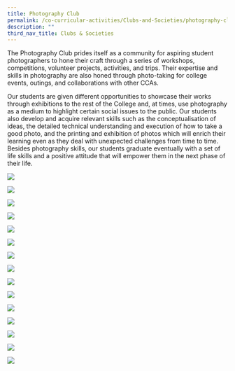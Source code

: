 ```yaml
---
title: Photography Club
permalink: /co-curricular-activities/Clubs-and-Societies/photography-club
description: ""
third_nav_title: Clubs & Societies
---
```

The Photography Club prides itself as a community for aspiring student photographers to hone their craft through a series of workshops, competitions, volunteer projects, activities, and trips. Their expertise and skills in photography are also honed through photo-taking for college events, outings, and collaborations with other CCAs.  
  
Our students are given different opportunities to showcase their works through exhibitions to the rest of the College and, at times, use photography as a medium to highlight certain social issues to the public. Our students also develop and acquire relevant skills such as the conceptualisation of ideas, the detailed technical understanding and execution of how to take a good photo, and the printing and exhibition of photos which will enrich their learning even as they deal with unexpected challenges from time to time. Besides photography skills, our students graduate eventually with a set of life skills and a positive attitude that will empower them in the next phase of their life.

![](/images/TMJC-StudentDevelopment_CCA_PhotographyClub_01.jpeg)

![](/images/TMJC-StudentDevelopment_CCA_PhotographyClub_02.jpeg)

![](/images/TMJC-StudentDevelopment_CCA_PhotographyClub_03.jpeg)

![](/images/TMJC-StudentDevelopment_CCA_PhotographyClub_04.jpeg)

![](/images/TMJC-StudentDevelopment_CCA_PhotographyClub_05.jpeg)

![](/images/TMJC-StudentDevelopment_CCA_PhotographyClub_06.jpeg)

![](/images/TMJC-StudentDevelopment_CCA_PhotographyClub_07.jpeg)

![](/images/TMJC-StudentDevelopment_CCA_PhotographyClub_08.jpeg)

![](/images/TMJC-StudentDevelopment_CCA_PhotographyClub_09.jpeg)

![](/images/TMJC-StudentDevelopment_CCA_PhotographyClub_10.jpeg)

![](/images/TMJC-StudentDevelopment_CCA_PhotographyClub_11.jpeg)

![](/images/TMJC-StudentDevelopment_CCA_PhotographyClub_12.jpeg)

![](/images/TMJC-StudentDevelopment_CCA_PhotographyClub_13.jpeg)

![](/images/TMJC-StudentDevelopment_CCA_PhotographyClub_14.jpeg)

![](/images/TMJC-StudentDevelopment_CCA_PhotographyClub_15.jpeg)


